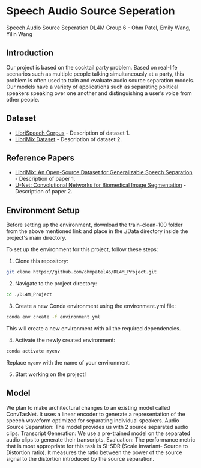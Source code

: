 # Speech Audio Source Seperation

Speech Audio Source Seperation 
DL4M Group 6 - Ohm Patel, Emily Wang, Yilin Wang

## Introduction
Our project is based on the cocktail party problem. Based on real-life scenarios such as multiple people talking simultaneously at a party, this problem is often used to train and evaluate audio source separation models. Our models have a variety of applications such as separating political speakers speaking over one another and distinguishing a user’s voice from other people.

## Dataset

- [LibriSpeech Corpus](https://www.openslr.org/12) - Description of dataset 1.
- [LibriMix Dataset](https://github.com/JorisCos/LibriMix) - Description of dataset 2.

## Reference Papers

- [LibriMix: An Open-Source Dataset for Generalizable Speech Separation](https://doi.org/10.48550/arXiv.2005.11262) - Description of paper 1.
- [U-Net: Convolutional Networks for Biomedical Image Segmentation](https://doi.org/10.48550/arXiv.1505.04597) - Description of paper 2.

## Environment Setup
Before setting up the environment, download the train-clean-100 folder from the above mentioned link and place in the ./Data directory inside the project's main directory.

To set up the environment for this project, follow these steps:

1. Clone this repository:
```bash
git clone https://github.com/ohmpatel46/DL4M_Project.git
```

2. Navigate to the project directory:
```bash
cd ./DL4M_Project
```

3. Create a new Conda environment using the environment.yml file:
```bash
conda env create -f environment.yml
```
This will create a new environment with all the required dependencies.


4. Activate the newly created environment:
```bash
conda activate myenv
```
Replace `myenv` with the name of your environment.


5. Start working on the project!

## Model
We plan to make architectural changes to an existing model called ConvTasNet. It uses a linear encoder to generate a representation of the speech waveform optimized for separating individual speakers. 
Audio Source Separation: The model provides us with 2 source separated audio clips.
Transcript Generation: We use a pre-trained model on the separated audio clips to generate their transcripts.
Evaluation: The performance metric that is most appropriate for this task is SI-SDR (Scale invariant- Source to Distortion ratio). It measures the ratio between the power of the source signal to the distortion introduced by the source separation.
